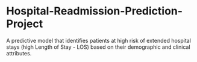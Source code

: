 # Hospital-Readmission-Prediction-Project
A predictive model that identifies patients at high risk of extended hospital stays (high Length of Stay - LOS) based on their demographic and clinical attributes.
